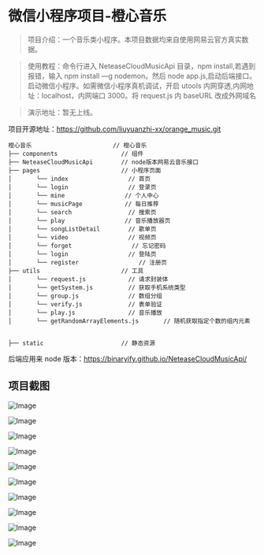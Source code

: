 # 微信小程序项目-橙心音乐

> 项目介绍：一个音乐类小程序。本项目数据均来自使用网易云官方真实数据。

> 使用教程：命令行进入 NeteaseCloudMusicApi 目录，npm install,若遇到报错，输入 npm install —g nodemon。然后 node app.js,启动后端接口。启动微信小程序。如需微信小程序真机调试，开启 utools 内网穿透,内网地址：localhost，内网端口 3000。将 request.js 内 baseURL 改成外网域名

> 演示地址：暂无上线。

项目开源地址：https://github.com/liuyuanzhi-xx/orange_music.git

```
橙心音乐                       // 橙心音乐
├── components                  // 组件
├── NeteaseCloudMusicApi        // node版本网易云音乐接口
├── pages                       // 小程序页面
│       └── index                 // 首页
│       └── login                 // 登录页
│       └── mine                 // 个人中心
│       └── musicPage            // 每日推荐
│       └── search                // 搜索页
│       └── play                 // 音乐播放器页
│       └── songListDetail        // 歌单页
│       └── video                 // 视频页
│       └── forget                 // 忘记密码
│       └── login                 // 登陆页
│       └── register                 // 注册页
├── utils                       // 工具
│       └── request.js            // 请求封装体
│       └── getSystem.js          // 获取手机系统类型
│       └── group.js              // 数组分组
│       └── verify.js             // 表单验证
│       └── play.js               // 音乐播放
│       └── getRandomArrayElements.js       // 随机获取指定个数的组内元素


├── static                      // 静态资源
```

后端应用来 node 版本：https://binaryify.github.io/NeteaseCloudMusicApi/

## 项目截图

![Image](https://github.com/liuyuanzhi-xx/orange_music/blob/master/static/images/readme/Screenshot_20210426_113911.jpg)

![Image](https://github.com/liuyuanzhi-xx/orange_music/blob/master/static/images/readme/Screenshot_20210426_113920.jpg)

![Image](https://github.com/liuyuanzhi-xx/orange_music/blob/master/static/images/readme/Screenshot_20210426_113931.jpg)

![Image](https://github.com/liuyuanzhi-xx/orange_music/blob/master/static/images/readme/Screenshot_20210426_113935.jpg)

![Image](https://github.com/liuyuanzhi-xx/orange_music/blob/master/static/images/readme/Screenshot_20210426_113947.jpg)

![Image](https://github.com/liuyuanzhi-xx/orange_music/blob/master/static/images/readme/Screenshot_20210426_113951.jpg)

![Image](https://github.com/liuyuanzhi-xx/orange_music/blob/master/static/images/readme/Screenshot_20210426_114018.jpg)

![Image](https://github.com/liuyuanzhi-xx/orange_music/blob/master/static/images/readme/Screenshot_20210426_114027.jpg)

![Image](https://github.com/liuyuanzhi-xx/orange_music/blob/master/static/images/readme/Screenshot_20210426_114037.jpg)

![Image](https://github.com/liuyuanzhi-xx/orange_music/blob/master/static/images/readme/Screenshot_20210426_114045.jpg)





